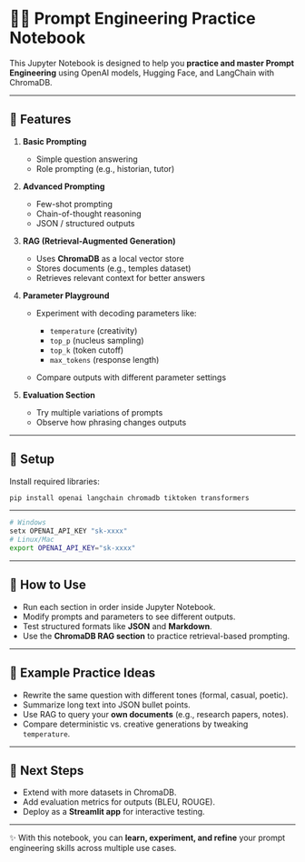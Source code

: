# 🧑‍💻 Prompt Engineering Practice Notebook

This Jupyter Notebook is designed to help you **practice and master Prompt Engineering** using OpenAI models, Hugging Face, and LangChain with ChromaDB.

---

## 📌 Features

1. **Basic Prompting**

   * Simple question answering
   * Role prompting (e.g., historian, tutor)

2. **Advanced Prompting**

   * Few-shot prompting
   * Chain-of-thought reasoning
   * JSON / structured outputs

3. **RAG (Retrieval-Augmented Generation)**

   * Uses **ChromaDB** as a local vector store
   * Stores documents (e.g., temples dataset)
   * Retrieves relevant context for better answers

4. **Parameter Playground**

   * Experiment with decoding parameters like:

     * `temperature` (creativity)
     * `top_p` (nucleus sampling)
     * `top_k` (token cutoff)
     * `max_tokens` (response length)
   * Compare outputs with different parameter settings

5. **Evaluation Section**

   * Try multiple variations of prompts
   * Observe how phrasing changes outputs

---

## 🚀 Setup

Install required libraries:

```bash
pip install openai langchain chromadb tiktoken transformers
```

---


```bash
# Windows
setx OPENAI_API_KEY "sk-xxxx"
# Linux/Mac
export OPENAI_API_KEY="sk-xxxx"
```

---

## 📖 How to Use

* Run each section in order inside Jupyter Notebook.
* Modify prompts and parameters to see different outputs.
* Test structured formats like **JSON** and **Markdown**.
* Use the **ChromaDB RAG section** to practice retrieval-based prompting.

---

## 🎯 Example Practice Ideas

* Rewrite the same question with different tones (formal, casual, poetic).
* Summarize long text into JSON bullet points.
* Use RAG to query your **own documents** (e.g., research papers, notes).
* Compare deterministic vs. creative generations by tweaking `temperature`.

---

## 📌 Next Steps

* Extend with more datasets in ChromaDB.
* Add evaluation metrics for outputs (BLEU, ROUGE).
* Deploy as a **Streamlit app** for interactive testing.

---

✨ With this notebook, you can **learn, experiment, and refine** your prompt engineering skills across multiple use cases.
